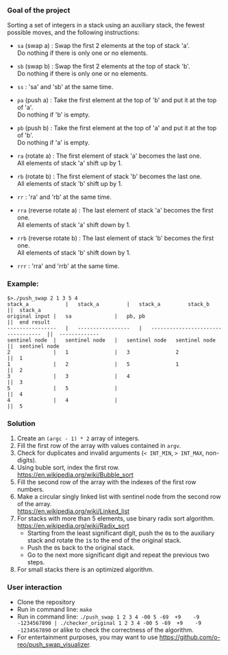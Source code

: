 ### Goal of the project
Sorting a set of integers in a stack using an auxiliary stack, the fewest possible moves, and the following instructions:
* `sa`	(swap a)			:	Swap the first 2 elements at the top of stack 'a'.  
							Do nothing if there is only one or no elements.
* `sb`	(swap b)			:	Swap the first 2 elements at the top of stack 'b'.  
							Do nothing if there is only one or no elements.
* `ss` 						:	'sa' and 'sb' at the same time.  

* `pa`	(push a)			:	Take the first element at the top of 'b' and put it at the top of 'a'.  
							Do nothing if 'b' is empty.
* `pb` 	(push b)			:	Take the first element at the top of 'a' and put it at the top of 'b'.  
							Do nothing if 'a' is empty.

* `ra` 	(rotate a)			:	The first element of stack 'a' becomes the last one.  
							All elements of stack 'a' shift up by 1. 
* `rb` 	(rotate b)			:	The first element of stack 'b' becomes the last one.  
							All elements of stack 'b' shift up by 1.
* `rr` 						:	'ra' and 'rb' at the same time.

* `rra`	(reverse rotate a)	:	The last element of stack 'a' becomes the first one.  
							All elements of stack 'a' shift down by 1.
* `rrb`	(reverse rotate b)	:	The last element of stack 'b' becomes the first one.  
							All elements of stack 'b' shift down by 1.
* `rrr`						:	'rra' and 'rrb' at the same time.

### Example:
`$>./push_swap 2 1 3 5 4`  
`stack_a			|	stack_a			|	stack_a			stack_b			||	stack_a		`  
`original input	|	sa				|	pb, pb							||	end result	`  
`----------------	|	-----------------	|	----------------------------------	||	-------------`  
`sentinel node	|	sentinel node	|	sentinel node	sentinel node	||	sentinel node`  
`2				|	1				|	3				2				||	1			`  
`1				|	2				|	5				1				||	2			`  
`3				|	3				|	4								||	3			`  
`5				|	5				|									||	4			`  
`4				|	4				|									||	5			`  

### Solution
1. Create an `(argc - 1) * 2` array of integers.  
2. Fill the first row of the array with values contained in `argv`.  
3. Check for duplicates and invalid arguments (`< INT_MIN`, `> INT_MAX`, non-digits).  
4. Using buble sort, index the first row.  
  <https://en.wikipedia.org/wiki/Bubble_sort>  
5. Fill the second row of the array with the indexes of the first row numbers.  
6. Make a circular singly linked list with sentinel node from the second row of the array.  
  <https://en.wikipedia.org/wiki/Linked_list>  
7. For stacks with more than 5 elements, use binary radix sort algorithm.  
  <https://en.wikipedia.org/wiki/Radix_sort>
	* Starting from the least significant digit, push the `0`s to the auxiliary stack and rotate the `1`s to the end of the original stack.  
 	* Push the `0`s back to the original stack.  
  	* Go to the next more significant digit and repeat the previous two steps.  
8. For small stacks there is an optimized algorithm.  

### User interaction  
* Clone the repository  
* Run in command line: `make`  
* Run in command line: `./push_swap 1 2 3 4 -00 5 -69  +9    -9 -1234567890 | ./checker_original 1 2 3 4 -00 5 -69  +9    -9 -1234567890` or alike to check the correctness of the algorithm.
* For entertainment purposes, you may want to use <https://github.com/o-reo/push_swap_visualizer>.
